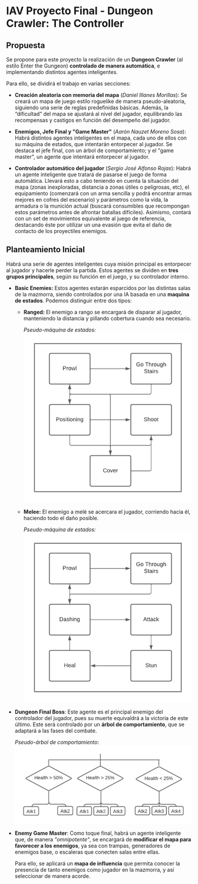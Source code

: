 # IAV Proyecto Final - Dungeon Crawler: The Controller
 
## Propuesta
 
Se propone para este proyecto la realización de un **Dungeon Crawler** (al estilo Enter the Gungeon) **controlado de manera automática**, e implementando distintos agentes inteligentes.
 
Para ello, se dividirá el trabajo en varias secciones:
 
- **Creación aleatoria con memoria del mapa** (*Daniel Illanes Morillas*): Se creará un mapa de juego estilo roguelike de manera pseudo-aleatoria, siguiendo una serie de reglas predefinidas básicas. Además, la “dificultad” del mapa se ajustará al nivel del jugador, equilibrando las recompensas y castigos en función del desempeño del jugador.
 
- **Enemigos, Jefe Final y "Game Master"** (*Aarón Nauzet Moreno Sosa*): Habrá distintos agentes inteligentes en el mapa, cada uno de ellos con su máquina de estados, que intentarán entorpecer al jugador. Se destaca el jefe final, con un árbol de comportamiento; y el "game master", un agente que intentará entorpecer al jugador.
 
- **Controlador automático del jugador** (*Sergio José Alfonso Rojas*): Habrá un agente inteligente que tratará de pasarse el juego de forma automática. Llevará esto a cabo teniendo en cuenta la situación del mapa (zonas inexploradas, distancia a zonas útiles o peligrosas, etc), el equipamiento (comenzará con un arma sencilla y podrá encontrar armas mejores en cofres del escenario) y parámetros como la vida, la armadura o la munición actual (buscará consumibles que recompongan estos parámetros antes de afrontar batallas difíciles). Asimismo, contará con un set de movimientos equivalente al juego de referencia, destacando éste por utilizar un una evasión que evita el daño de contacto de los proyectiles enemigos.
 
## Planteamiento Inicial

Habrá una serie de agentes inteligentes cuya misión principal es entorpecer al jugador y hacerle perder la partida. Estos agentes se dividen en **tres grupos principales**, según su función en el juego, y su controlador interno.

- **Basic Enemies:** Estos agentes estarán esparcidos por las distintas salas de la mazmorra, siendo controlados por una IA basada en una **maquina de estados**. Podemos distinguir entre dos tipos:

    - **Ranged:** El enemigo a rango se encargará de disparar al jugador, manteniendo la distancia y pillando cobertura cuando sea necesario.  
      
        *Pseudo-máquina de estados:*
        ![Ranged_StateMachine](./Docs/Ranged_StateMachine.png)

    - **Melee:** El enemigo a melé se acercara el jugador, corriendo hacia él, haciendo todo el daño posible.

        *Pseudo-máquina de estados:*
        ![Melee_StateMachine](./Docs/Melee_StateMachine.png)

- **Dungeon Final Boss**: Este agente es el principal enemigo del controlador del jugador, pues su muerte equivaldrá a la victoria de este último. Este será controlado por un **árbol de comportamiento**, que se adaptará a las fases del combate.

    *Pseudo-árbol de comportamiento*:
    ![FinalBoss](./Docs/FinalBoss.png)

- **Enemy Game Master**: Como toque final, habrá un agente inteligente que, de manera *"omnipotente"*, se encargará de **modificar el mapa para favorecer a los enemigos**, ya sea con trampas, generadores de enemigos base, o escaleras que conecten salas entre ellas.

    Para ello, se aplicará un **mapa de influencia** que permita conocer la presencia de tanto enemigos como jugador en la mazmorra, y así seleccionar de manera acorde.




